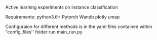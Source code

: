 Active learning experiments on instance classification

Requirements:
python3.6+
Pytorch
Wandb
plotly
umap

Configuraion for different methods is in the yaml files contained within "config_files'' folder 
run main_run.py
